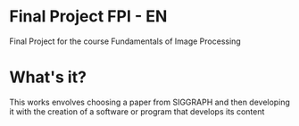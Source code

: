 # Final Project FPI - EN
Final Project for the course Fundamentals of Image Processing

# What's it?
This works envolves choosing a paper from SIGGRAPH and then developing it with the creation of a software or program that develops its content

